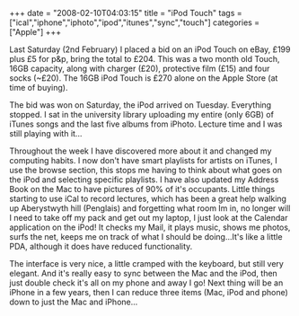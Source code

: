 +++
date = "2008-02-10T04:03:15"
title = "iPod Touch"
tags = ["ical","iphone","iphoto","ipod","itunes","sync","touch"]
categories = ["Apple"]
+++

Last Saturday (2nd February) I placed a bid on an iPod Touch on eBay, £199 plus £5 for p&amp;p, bring the total to £204. This was a two month old Touch, 16GB capacity, along with charger (£20), protective film (£15) and four socks (~£20). The 16GB iPod Touch is £270 alone on the Apple Store (at time of buying).

The bid was won on Saturday, the iPod arrived on Tuesday. Everything stopped. I sat in the university library uploading my entire (only 6GB) of iTunes songs and the last five albums from iPhoto. Lecture time and I was still playing with it...

Throughout the week I have discovered more about it and changed my computing habits. I now don't have smart playlists for artists on iTunes, I use the browse section, this stops me having to think about what goes on the iPod and selecting specific playlists. I have also updated my Address Book on the Mac to have pictures of 90% of it's occupants. Little things starting to use iCal to record lectures, which has been a great help walking up Aberystwyth hill (Penglais) and forgetting what room Im in, no longer will I need to take off my pack and get out my laptop, I just look at the Calendar application on the iPod! It checks my Mail, it plays music, shows me photos, surfs the net, keeps me on track of what I should be doing...It's like a little PDA, although it does have reduced functionality.

The interface is very nice, a little cramped with the keyboard, but still very elegant. And it's really easy to sync between the Mac and the iPod, then just double check it's all on my phone and away I go! Next thing will be an iPhone in a few years, then I can reduce three items (Mac, iPod and phone) down to just the Mac and iPhone...
